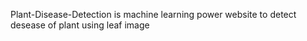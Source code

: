 Plant-Disease-Detection is machine learning power website to detect desease of plant using leaf image 
 
 
